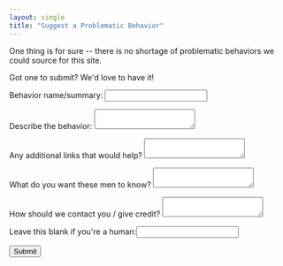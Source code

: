 ```yaml
---
layout: single
title: "Suggest a Problematic Behavior"
---
```


One thing is for sure -- there is no shortage of problematic behaviors we could source for this site.

Got one to submit? We'd love to have it!

<form name="behaviorsubmission" netlify netlify netlify-honeypot="bot-field" data-netlify-recaptcha="true">
<p><label>Behavior name/summary: <input type="text" name="title"/></label></p>
<p><label>Describe the behavior: <textarea name="description"></textarea></label></p>
<p><label>Any additional links that would help? <textarea name="additionallinks"></textarea></label></p>
<p><label>What do you want these men to know? <textarea name="wantthemtoknow"></textarea></label></p>
<p><label>How should we contact you / give credit? <textarea name="credit"></textarea></label></p>
<p><label>Leave this blank if you're a human:<input type="text" name="bot-field"></input></label></p>
<div data-netlify-recaptcha="true"></div>
<p><button type="submit">Submit</button></p>
</form>